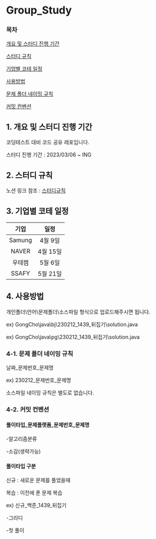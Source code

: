 # Group_Study

### 목차
[개요 및 스터디 진행 기간](#1-개요-및-스터디-진행-기간)

[스터디 규칙](#2-스터디-규칙)

[기업별 코테 일정](#3-기업별-코테-일정)

[사용방법](#4-사용방법)

[문제 폴더 네이밍 규칙](#4-1-문제-폴더-네이밍-규칙)

[커밋 컨벤션](#4-2-커밋-컨벤션)

## 1. 개요 및 스터디 진행 기간

코딩테스트 대비 코드 공유 레포입니다.


스터디 진행 기간 : 2023/03/06 ~ ING

## 2. 스터디 규칙
노션 링크 참조 : [스터디규칙](https://literate-ixora-e27.notion.site/CS-Rule-f9087252bc0841c793069abc79708ca0)

## 3. 기업별 코테 일정
|기업|일정|
|:-----:|:-----:|
|Samung|4월 9일|
|NAVER|4월 15일|
|우테캠|5월 6일|
|SSAFY|5월 21일|


  

## 4. 사용방법
개인폴더\언어\문제폴더\소스파일 형식으로 업로드해주시면 됩니다.


ex)
GongCho\java\bj\230212_1439_뒤집기\solution.java


ex)
GongCho\java\pg\230212_1439_뒤집기\solution.java

### 4-1. 문제 폴더 네이밍 규칙
 날짜_문제번호_문제명
 
 
 ex)
 230212_문제번호_문제명
 
 
 소스파일 네이밍 규칙은 별도로 없습니다.
 
 ### 4-2. 커밋 컨벤션
 
 #### 풀이타입_문제플랫폼_문제번호_문제명
 -알고리즘분류
 
 -소감(생략가능)
 
 #### 풀이타입 구분
 신규 : 새로운 문제를 풀었을때
 
 복습 : 이전에 푼 문제 복습
 
 ex)
 신규_백준_1439_뒤집기
 
 -그리디
 
 -첫 풀이

